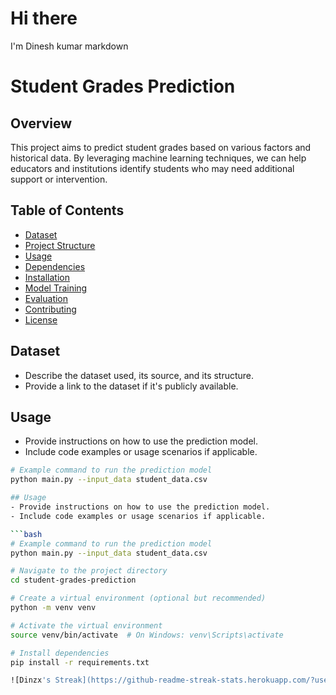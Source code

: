 # Hi there 
I'm Dinesh kumar 
markdown
# Student Grades Prediction

## Overview
This project aims to predict student grades based on various factors and historical data. By leveraging machine learning techniques, we can help educators and institutions identify students who may need additional support or intervention.

## Table of Contents
- [Dataset](#dataset)
- [Project Structure](#project-structure)
- [Usage](#usage)
- [Dependencies](#dependencies)
- [Installation](#installation)
- [Model Training](#model-training)
- [Evaluation](#evaluation)
- [Contributing](#contributing)
- [License](#license)

## Dataset
- Describe the dataset used, its source, and its structure.
- Provide a link to the dataset if it's publicly available.

## Usage
- Provide instructions on how to use the prediction model.
- Include code examples or usage scenarios if applicable.

```bash
# Example command to run the prediction model
python main.py --input_data student_data.csv

## Usage
- Provide instructions on how to use the prediction model.
- Include code examples or usage scenarios if applicable.

```bash
# Example command to run the prediction model
python main.py --input_data student_data.csv

# Navigate to the project directory
cd student-grades-prediction

# Create a virtual environment (optional but recommended)
python -m venv venv

# Activate the virtual environment
source venv/bin/activate  # On Windows: venv\Scripts\activate

# Install dependencies
pip install -r requirements.txt

![Dinzx's Streak](https://github-readme-streak-stats.herokuapp.com/?user=Dinzx&theme=flag-india&hide_border=false)
